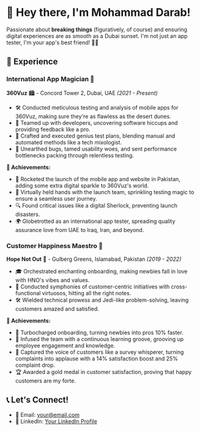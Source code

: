 # 👋 Hey there, I'm Mohammad Darab!

Passionate about **breaking things** (figuratively, of course) and ensuring digital experiences are as smooth as a Dubai sunset. I'm not just an app tester, I'm your app's best friend! 📱✨

## 🚀 Experience

### International App Magician 🎩
**360Vuz** 🏙️ - Concord Tower 2, Dubai, UAE
*(2021 - Present)*

- 🛠️ Conducted meticulous testing and analysis of mobile apps for 360Vuz, making sure they're as flawless as the desert dunes.
- 🤝 Teamed up with developers, uncovering software hiccups and providing feedback like a pro.
- 📝 Crafted and executed genius test plans, blending manual and automated methods like a tech mixologist.
- 🐛 Unearthed bugs, tamed usability woes, and sent performance bottlenecks packing through relentless testing.

**🌟 Achievements:**

- 🚀 Rocketed the launch of the mobile app and website in Pakistan, adding some extra digital sparkle to 360Vuz's world.
- 🤝 Virtually held hands with the launch team, sprinkling testing magic to ensure a seamless user journey.
- 🔍 Found critical issues like a digital Sherlock, preventing launch disasters.
- 🌍 Globetrotted as an international app tester, spreading quality assurance love from UAE to Iraq, Iran, and beyond.

### Customer Happiness Maestro 🎻
**Hope Not Out** 🌱 - Gulberg Greens, Islamabad, Pakistan
*(2019 - 2022)*

- 🎓 Orchestrated enchanting onboarding, making newbies fall in love with HNO's vibes and values.
- 🤝 Conducted symphonies of customer-centric initiatives with cross-functional virtuosos, hitting all the right notes.
- 🛠️ Wielded technical prowess and Jedi-like problem-solving, leaving customers amazed and satisfied.

**🌟 Achievements:**

- 🚄 Turbocharged onboarding, turning newbies into pros 10% faster.
- 🧠 Infused the team with a continuous learning groove, grooving up employee engagement and knowledge.
- 💬 Captured the voice of customers like a survey whisperer, turning complaints into applause with a 14% satisfaction boost and 25% complaint drop.
- 🏆 Awarded a gold medal in customer satisfaction, proving that happy customers are my forte.

## 📞 Let's Connect!

- 📧 Email: [your@email.com](mailto:your@email.com)
- 💼 LinkedIn: [Your LinkedIn Profile](https://www.linkedin.com/in/yourprofile)
